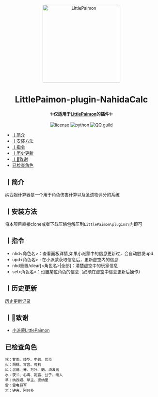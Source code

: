 <p align="center" >
  <a href="https://github.com/CMHopeSunshine/LittlePaimon/tree/nonebot2"><img src="https://s1.ax1x.com/2023/02/05/pS62DJK.png" width="256" height="256" alt="LittlePaimon"></a>
</p>
<h1 align="center">LittlePaimon-plugin-NahidaCalc</h1>
<h4 align="center">✨仅适用于<a href="https://github.com/CMHopeSunshine/LittlePaimon" target="_blank">LittlePaimon</a>的插件✨</h4>
<p align="center">
    <a href="https://cdn.jsdelivr.net/gh/CMHopeSunshine/LittlePaimon@master/LICENSE"><img src="https://img.shields.io/github/license/CMHopeSunshine/LittlePaimon" alt="license"></a>
    <img src="https://img.shields.io/badge/Python-3.10-yellow" alt="python">
    <a href="https://qun.qq.com/qqweb/qunpro/share?_wv=3&_wwv=128&inviteCode=MmWrI&from=246610&biz=ka"><img src="https://img.shields.io/badge/QQ频道交流-尘世闲游-blue?style=flat-square" alt="QQ guild"></a>
</p>

<!-- TOC -->
- [丨简介](#丨简介)
- [丨安装方法](#丨安装方法)
- [丨指令](#丨指令)
- [丨历史更新](#丨历史更新)
- [丨💸致谢](#丨致谢)
- [已检查角色](#已检查角色)

## 丨简介
纳西妲计算器是一个用于角色伤害计算以及圣遗物评分的系统
## 丨安装方法
将本项目直接clone或者下载压缩包解压到`LittlePaimon\plugins\`内即可
## 丨指令
* nhd<角色名>：查看面板详情,如果小派蒙中的信息更新过，会自动触发upd
* upd<角色名> : 在小派蒙获取信息后，更新虚空内的信息
* nhd重置/clear[<角色名>|全部]：清楚虚空中的玩家信息
* set<角色名>：设置某位角色的信息（必须在虚空中信息更新后操作）
## 丨历史更新
[历史更新记录](History.md)
## 丨💸致谢
* [小派蒙LittlePaimon](https://github.com/CMHopeSunshine/LittlePaimon)

## 已检查角色
    冰：甘雨、绫华、申鹤、优菈
    火：胡桃、宵宫、可莉
    风：温迪、琴、万叶、魈、流浪者
    水：夜兰、心海、妮露、公子、绫人
    草：纳西妲、草主、提纳里
    雷：雷电将军
    岩：钟离、阿贝多
    

   
